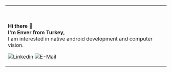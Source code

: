 

<table width="100%"> 
  <tr>


  <td width="100%">

<br><p><b>Hi there 👋 <br> I'm Enver from Turkey,</b><br> I am interested in native android development and computer vision.</p>
  [![Linkedin](https://img.shields.io/badge/linked-in-369?style=flat-square&logo=linkedin&logoColor=white&color=blue)](https://www.linkedin.com/in/enver-%C3%A7elik-0607711b7/)
  [![E-Mail](https://img.shields.io/badge/email-reveal-2a8?style=flat-square&logo=gmail&logoColor=white)](https://mailto:celiqenver@gmail.com)
  <!--<img src="https://komarev.com/ghpvc/?username=envercelik" alt="envercelik" /> </p>-->
</p>
  </td>
  <!--   
    <td width="50%">

   
&nbsp; <br> [![Spotify](https://novatorem2.envercelik.vercel.app/api/spotify)](https://open.spotify.com/user/qjt43ubr3n5o1pbyq67mb6g2b)
-->
  </td>
  </table>

[//]: <> (The `&nbsp;` is to have Aphelion take up more space)



<!--

## Skills and Experience

<p align="left">
 
<a href="https://kotlinlang.org" target="_blank"> <img src="https://www.vectorlogo.zone/logos/kotlinlang/kotlinlang-icon.svg" alt="kotlin" width="40" height="40"/> </a> 
<a href="https://www.java.com" target="_blank"> <img src="https://raw.githubusercontent.com/devicons/devicon/master/icons/java/java-original.svg" alt="java" width="40" height="40"/> </a>
<a href="https://developer.android.com" target="_blank"> <img src="https://raw.githubusercontent.com/devicons/devicon/master/icons/android/android-original-wordmark.svg" alt="android" width="40" height="40"/> </a>
<a href="https://firebase.google.com/" target="_blank"> <img src="https://www.vectorlogo.zone/logos/firebase/firebase-icon.svg" alt="firebase" width="40" height="40"/> </a> 
</p>

<p align="left">

<a href="https://www.php.net" target="_blank"> <img src="https://raw.githubusercontent.com/devicons/devicon/master/icons/php/php-original.svg" alt="php" width="40" height="40"/> </a> <br>
<a href="https://www.mysql.com/" target="_blank"> <img src="https://raw.githubusercontent.com/devicons/devicon/master/icons/mysql/mysql-original-wordmark.svg" alt="mysql" width="40" height="40"/> </a> <br>

</p>

<p align="left">
<a href="https://www.docker.com/" target="_blank"> <img src="https://raw.githubusercontent.com/devicons/devicon/master/icons/docker/docker-original-wordmark.svg" alt="docker" width="40" height="40"/> </a> 
<a href="https://git-scm.com/" target="_blank"> <img src="https://www.vectorlogo.zone/logos/git-scm/git-scm-icon.svg" alt="git" width="40" height="40"/> </a> 

</p>

<br>

<p><img align="left" src="https://github-readme-stats.vercel.app/api/top-langs?username=envercelik&show_icons=true&locale=en&layout=compact" alt="envercelik" /></p>

-->

<!--


**envercelik/envercelik** is a ✨ _special_ ✨ repository because its `README.md` (this file) appears on your GitHub profile.

Here are some ideas to get you started:

- 🔭 I’m currently working on ...
- 🌱 I’m currently learning ...
- 👯 I’m looking to collaborate on ...
- 🤔 I’m looking for help with ...
- 💬 Ask me about ...
- 📫 How to reach me: ...
- 😄 Pronouns: ...
- ⚡ Fun fact: ...

-->
